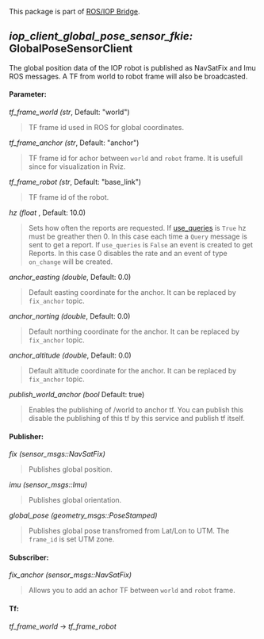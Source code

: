 This package is part of [ROS/IOP Bridge](https://github.com/fkie/iop_core/blob/master/README.md).


## _iop_client_global_pose_sensor_fkie:_ GlobalPoseSensorClient

The global position data of the IOP robot is published as NavSatFix and Imu ROS messages. A TF from world to robot frame will also be broadcasted.

#### Parameter:

_tf_frame_world (str_, Default: "world")

> TF frame id used in ROS for global coordinates.

_tf_frame_anchor (str_, Default: "anchor")

> TF frame id for achor between `world` and `robot` frame. It is usefull since for visualization in Rviz.

_tf_frame_robot (str_, Default: "base_link")

> TF frame id of the robot.

_hz (float_ , Default: 10.0)

> Sets how often the reports are requested. If [use_queries](https://github.com/fkie/iop_core/blob/master/iop_ocu_slavelib_fkie/README.md#parameter) is ```True``` hz must be greather then 0. In this case each time a ```Query``` message is sent to get a report. If ```use_queries``` is ```False``` an event is created to get Reports. In this case 0 disables the rate and an event of type ```on_change``` will be created.

_anchor_easting (double_, Default: 0.0)

> Default easting coordinate for the anchor. It can be replaced by `fix_anchor` topic.

_anchor_norting (double_, Default: 0.0)

> Default northing coordinate for the anchor. It can be replaced by `fix_anchor` topic.

_anchor_altitude (double_, Default: 0.0)

> Default altitude coordinate for the anchor. It can be replaced by `fix_anchor` topic.

_publish_world_anchor (bool_ Default: true)

> Enables the publishing of /world to anchor tf. You can publish this disable the publishing of this tf by this service and publish tf itself.

#### Publisher:

_fix (sensor_msgs::NavSatFix)_

> Publishes global position.

_imu (sensor_msgs::Imu)_

> Publishes global orientation.

_global_pose (geometry_msgs::PoseStamped)_

> Publishes global pose transfromed from Lat/Lon to UTM. The `frame_id` is set UTM zone.

#### Subscriber:

_fix_anchor (sensor_msgs::NavSatFix)_

> Allows you to add an achor TF between `world` and `robot` frame.

#### Tf:

_tf_frame_world_ -> _tf_frame_robot_

